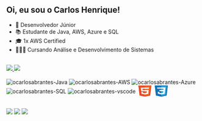 ## Oi, eu sou o Carlos Henrique!

- 💼 Desenvolvedor Júnior
- 📚 Estudante de Java, AWS, Azure e SQL
- 🎓 1x AWS Certified
- 👩🏻‍💻 Cursando Análise e Desenvolvimento de Sistemas
  
<div style="display: inline_block"><br>
  <a href="https://github.com/ocarlosabrantes">
    <img height="160em" src="https://github-readme-stats.vercel.app/api?username=ocarlosabrantes&show_icons=true&theme=radical&include_all_commits=true&count_private=true"/>
  </a>
  <a href="https://github.com/ocarlosabrantes">
    <img height="160em" src="https://github-readme-stats.vercel.app/api/top-langs/?username=ocarlosabrantes&layout=compact&langs_count=7&theme=radical"/>
  </a>
</div>
  <div style="display: inline_block"><br>
  <img align="center" alt="ocarlosabrantes-Java" height="40" width="40" src="https://cdn.jsdelivr.net/gh/devicons/devicon@latest/icons/java/java-original-wordmark.svg">
  <img align="center" alt="ocarlosabrantes-AWS" height="40" width="40" src="https://cdn.jsdelivr.net/gh/devicons/devicon@latest/icons/amazonwebservices/amazonwebservices-original-wordmark.svg">
  <img align="center" alt="ocarlosabrantes-Azure" height="30" width="40" src="https://cdn.jsdelivr.net/gh/devicons/devicon@latest/icons/azure/azure-original.svg"> 
  <img align="center" alt="ocarlosabrantes-SQL" height="30" width="40" src="https://cdn.jsdelivr.net/gh/devicons/devicon@latest/icons/azuresqldatabase/azuresqldatabase-original.svg"> 
  <img align="center" alt="ocarlosabrantes-vscode" height="30" width="40" src="https://cdn.jsdelivr.net/gh/devicons/devicon/icons/vscode/vscode-original.svg">
  <img align="center" alt="ocarlosabrantes-HTML" height="30" width="40" src="https://raw.githubusercontent.com/devicons/devicon/master/icons/html5/html5-original.svg">
  <img align="center" alt="ocarlosabrantes-CSS" height="30" width="40" src="https://raw.githubusercontent.com/devicons/devicon/master/icons/css3/css3-original.svg">
</div>                                                                                                                                       

##

<div>                                                                                                                  
  <a href="https://www.instagram.com/ocarlosabrantes/" target="_blank"><img src="https://img.shields.io/badge/-Instagram-%23E4405F?style=for-the-badge&logo=instagram&logoColor=white" target="_blank"></a>
 <a href = "mailto:henriquezas07@gmail.com"><img src="https://img.shields.io/badge/-Gmail-%23333?style=for-the-badge&logo=gmail&logoColor=white" target="_blank"></a></a> 
  <a href="https://www.linkedin.com/in/carloshenrique1b2372171/" target="_blank"><img src="https://img.shields.io/badge/-LinkedIn-%230077B5?style=for-the-badge&logo=linkedin&logoColor=white" target="_blank"></a>  
</div>
